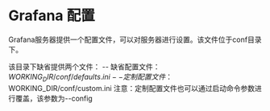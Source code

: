 # Grafana 配置
Grafana服务器提供一个配置文件，可以对服务器进行设置。该文件位于conf目录下。

该目录下缺省提供两个文件：
-- 缺省配置文件：$WORKING_DIR/conf/defaults.ini
-- 定制配置文件：$WORKING_DIR/conf/custom.ini
注意：定制配置文件也可以通过启动命令参数进行覆盖，该参数为--config

